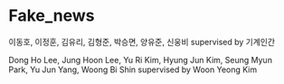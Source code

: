 # Fake_news
이동호, 이정훈, 김유리, 김형준, 박승면, 양유준, 신웅비 supervised by 기계인간

Dong Ho Lee, Jung Hoon Lee, Yu Ri Kim, Hyung Jun Kim, Seung Myun Park, Yu Jun Yang, Woong Bi Shin supervised by Woon Yeong Kim


